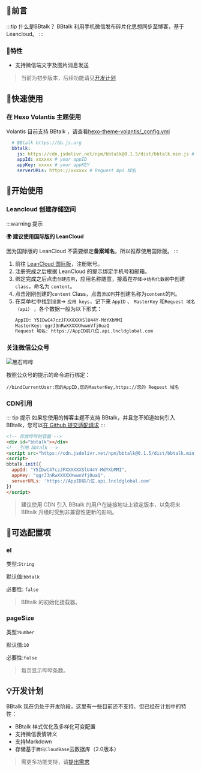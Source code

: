 ## 📃前言
:::tip 什么是BBtalk？
BBtalk 利用手机微信发布碎片化思想同步至博客，基于 Leancloud。
:::

### 🎁特性
- 支持微信端文字及图片消息发送

> 当前为初步版本，后续功能请见[开发计划](/quick-start.html#💡开发计划)
## 🚀快速使用
### 在 Hexo Volantis 主题使用
Volantis 目前支持 BBtalk ，请查看[hexo-theme-volantis/_config.yml](https://github.com/volantis-x/hexo-theme-volantis/blob/master/_config.yml#L618-L623)
```yml
  # BBtalk https://bb.js.org
  bbtalk:
    js: https://cdn.jsdelivr.net/npm/bbtalk@0.1.5/dist/bbtalk.min.js # BBtalk.js
    appId: xxxxxx # your appID
    appKey: xxxxx # your appKEY
    serverURLs: https://xxxxxx # Request Api 域名
```

## 🎨开始使用
### Leancloud 创建存储空间
:::warning 提示

**🌍 建议使用国际版的 LeanCloud**

因为国际版的 LeanCloud 不需要绑定**备案域名**，所以推荐使用国际版。
:::

1. 前往 [LeanCloud 国际版](https://LeanCloud.app/)，注册账号。
2. 注册完成之后根据 LeanCloud 的提示绑定手机号和邮箱。
3. 绑定完成之后点击`创建应用`，应用名称随意，接着在`存储`→`结构化数据`中创建 `class`，命名为 `content`。
4. 点击刚刚创建的`content` Class，点击`添加列`并创建名称为`content`的`列`。
5. 在菜单栏中找到`设置`→ `应用 keys`，记下来 `AppID` 、 `MasterKey` 和`Request 域名（api）` ，各个数据一般为以下形式：
    ```html
    AppID: Y5IDwC47czJFXXXXXXSlU44Y-MdYXbMMI
    MasterKey: qgrJ3nRwXXXXXXwwnVfj0uaQ
    Request 域名: https://AppID前八位.api.lncldglobal.com
    ```
### 关注微信公众号
  ![黑石哔哔](https://picup.heson10.com/img/upyun/2020/10/bbbbb.png)
  
  按照公众号的提示的命令进行绑定：

  ```
  //bindCurrentUser:您的AppID,您的MasterKey,https://您的 Request 域名
  ```
### CDN引用
::: tip 提示
如果您使用的博客主题不支持 BBtalk，并且您不知道如何引入 BBtalk，您可以[在 Github 提交适配请求](https://github.com/BBtalkJS/BBtalk/issues/new)
:::
```html
<!-- 存放哔哔的容器 -->
<div id="bbtalk"></div>
<!-- 引用 bbtalk -->
<script src="https://cdn.jsdelivr.net/npm/bbtalk@0.1.5/dist/bbtalk.min.js"></script>
<script>
bbtalk.init({
  appId: "Y5IDwC47czJFXXXXXXSlU44Y-MdYXbMMI",
  appKey: "qgrJ3nRwXXXXXXwwnVfj0uaQ",
  serverURLs: 'https://AppID前八位.api.lncldglobal.com'
})
</script>
```
> 建议使用 CDN 引入 BBtalk 的用户在链接地址上锁定版本，以免将来 BBtalk 升级时受到非兼容性更新的影响。

## 🔧可选配置项
### el
类型:`String`

默认值:`bbtalk`

必要性: `false`

> BBtalk 的初始化挂载器。

### pageSize
类型:`Number`

默认值:`10`

必要性:`false`

> 每页显示哔哔条数。

## 💡开发计划
BBtalk 现在仍处于开发阶段，这里有一些目前还不支持、但已经在计划中的特性：

- BBtalk 样式优化及多样化可变配置
- 支持微信表情转义
- 支持Markdown 
- 存储基于`腾讯CloudBase`云数据库（2.0版本）
> 需更多功能支持，请[提出需求](https://github.com/BBtalkJS/BBtalk/issues/new)


